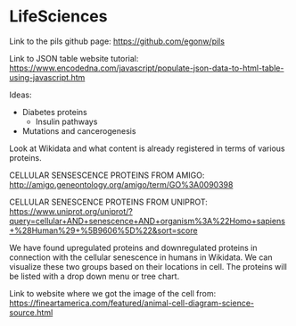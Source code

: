 # LifeSciences
Link to the pils github page: https://github.com/egonw/pils

Link to JSON table website tutorial: https://www.encodedna.com/javascript/populate-json-data-to-html-table-using-javascript.htm

Ideas:
  - Diabetes proteins
    - Insulin pathways
  - Mutations and cancerogenesis
  
Look at Wikidata and what content is already registered in terms of various proteins.

CELLULAR SENSESCENCE PROTEINS FROM AMIGO:
http://amigo.geneontology.org/amigo/term/GO%3A0090398

CELLULAR SENESCENCE PROTEINS FROM UNIPROT:
https://www.uniprot.org/uniprot/?query=cellular+AND+senescence+AND+organism%3A%22Homo+sapiens+%28Human%29+%5B9606%5D%22&sort=score

We have found upregulated proteins and downregulated proteins in connection with the cellular senescence in humans in Wikidata.
We can visualize these two groups based on their locations in cell. The proteins will be listed with a drop down menu or tree chart.

Link to website where we got the image of the cell from: https://fineartamerica.com/featured/animal-cell-diagram-science-source.html
